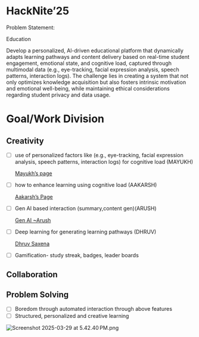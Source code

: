 # HackNite’25

Problem Statement:

Education

Develop a personalized, Al-driven educational platform that dynamically adapts learning pathways and content delivery based on real-time student engagement, emotional state, and cognitive load, captured through multimodal data (e.g., eye-tracking, facial expression analysis, speech patterns, interaction logs). The challenge lies in creating a system that not only optimizes knowledge acquisition but also fosters intrinsic motivation and emotional well-being, while maintaining ethical considerations regarding student privacy and data usage.
 

# Goal/Work Division

## Creativity

- [ ]  use of personalized factors like (e.g., eye-tracking, facial expression analysis, speech patterns, interaction logs) for cognitive load (MAYUKH)
    
    [Mayukh’s page](https://www.notion.so/Mayukh-s-page-919a2cc3bce7472fbd0259bbb6d0adbc?pvs=21)
    
- [ ]  how to enhance learning using cognitive load (AAKARSH)
    
    [Aakarsh’s Page](https://www.notion.so/Aakarsh-s-Page-1c5cffea6725805aac13d1aa3e888c26?pvs=21)
    
- [ ]  Gen AI based interaction (summary,content gen)(ARUSH)
    
    [Gen AI ~Arush](https://www.notion.so/Gen-AI-Arush-1c5cffea672580629207ee6134958f4b?pvs=21)
    
- [ ]  Deep learning for generating learning pathways (DHRUV)
    
    [Dhruv Saxena](https://www.notion.so/Dhruv-Saxena-1c5cffea672580708909e83362273932?pvs=21)
    
- [ ]  Gamification- study streak, badges, leader boards

## Collaboration

## Problem Solving

- [ ]  Boredom through automated interaction through above features
- [ ]  Structured, personalized and creative learning

![Screenshot 2025-03-29 at 5.42.40 PM.png](attachment:845b2899-fb86-4c88-88f1-8edf046324d0:59ecdc4b-d94b-490b-a822-70bbb800bd42.png)
